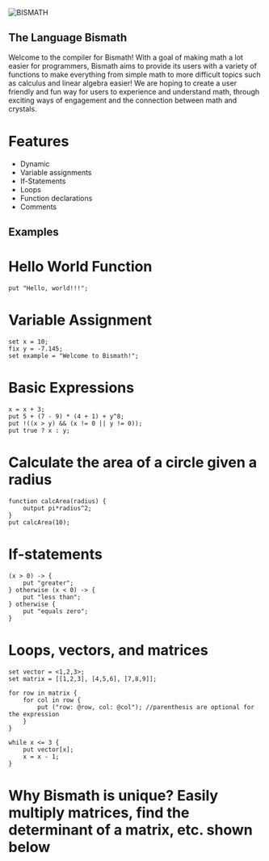 ![BISMATH](https://user-images.githubusercontent.com/29928511/151274075-d36b6597-c7eb-461d-8dd7-0072fc24e631.jpg)

## The Language Bismath

Welcome to the compiler for Bismath! With a goal of making math a lot easier for programmers, Bismath aims to provide its users with a variety of functions to make everything from simple math to more difficult topics such as calculus and linear algebra easier! We are hoping to create a user friendly and fun way for users to experience and understand math, through exciting ways of engagement and the connection between math and crystals.

# Features

- Dynamic
- Variable assignments
- If-Statements
- Loops
- Function declarations
- Comments

## Examples

# Hello World Function

    put "Hello, world!!!";

# Variable Assignment

    set x = 10;
    fix y = -7.145;
    set example = "Welcome to Bismath!";

# Basic Expressions

    x = x + 3;
    put 5 + (7 - 9) * (4 + 1) + y^8;
    put !((x > y) && (x != 0 || y != 0));
    put true ? x : y;

# Calculate the area of a circle given a radius

    function calcArea(radius) {
        output pi*radius^2;
    }
    put calcArea(10);

# If-statements

    (x > 0) -> {
        put "greater";
    } otherwise (x < 0) -> {
        put "less than";
    } otherwise {
        put "equals zero";
    }

# Loops, vectors, and matrices

    set vector = <1,2,3>;
    set matrix = [[1,2,3], [4,5,6], [7,8,9]];

    for row in matrix {
        for col in row {
            put ("row: @row, col: @col"); //parenthesis are optional for the expression
        }
    }

    while x <= 3 {
        put vector[x];
        x = x - 1;
    }

# Why Bismath is unique? Easily multiply matrices, find the determinant of a matrix, etc. shown below
